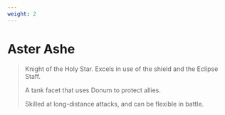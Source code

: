 ```yaml
---
weight: 2
---
```


# Aster Ashe

> Knight of the Holy Star. Excels in use of the shield and the Eclipse Staff.
>
> A tank facet that uses Donum to protect allies.
>
> Skilled at long-distance attacks, and can be flexible in battle.

